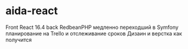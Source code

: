 # aida-react
Front  React 16.4 
back   RedbeanPHP медленно переходший в Symfony 
планирование на Trello и отслеживание  сроков
Дизаин и верстка как получится
